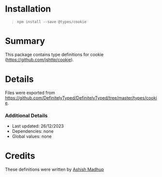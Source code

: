 # Installation
> `npm install --save @types/cookie`

# Summary
This package contains type definitions for cookie (https://github.com/jshttp/cookie).

# Details
Files were exported from https://github.com/DefinitelyTyped/DefinitelyTyped/tree/master/types/cookie.

### Additional Details
 * Last updated: 26/12/2023
 * Dependencies: none
 * Global values: none

# Credits
These definitions were written by [Ashish Madhup](https://github.com/madhupashish)